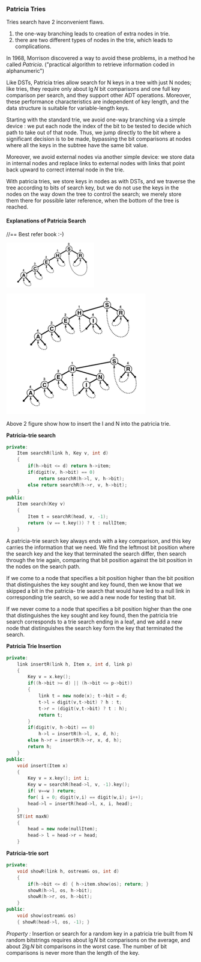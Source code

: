 ### Patricia Tries

Tries search have 2 inconvenient flaws.

1.  the one-way branching leads to creation of extra nodes in trie.
2. there are two different types of nodes in the trie, which leads to complications.

In 1968, Morrison discovered a way to avoid these problems, in a method he called *Patricia*. ("practical algorithm to retrieve information coded in alphanumeric")

Like DSTs, Patricia tries allow search for N keys in a tree with just N nodes; like tries, they require only about $\lg N$ bit comparisons and one full key comparison per search, and they support other ADT operations. Moreover, these performance characteristics are independent of key length, and the data structure is suitable for variable-length keys.

Starting with the standard trie, we avoid one-way branching via a simple device : we put each node the index of the bit to be tested to decide which path to take out of that node. Thus, we jump directly to the bit where a significant decision is to be made, bypassing the bit comparisons at nodes where all the keys in the subtree have the same bit value.

Moreover, we avoid external nodes via another simple device: we store data in internal nodes and replace links to external nodes with links that point back upward to correct internal node in the trie.

With patricia tries, we store keys in nodes as with DSTs, and we traverse the tree according to bits of search key, but we do not use the keys in the nodes on the way down the tree to control the search; we merely store them there for possible later reference, when the bottom of the tree is reached.

#### Explanations of Patricia Search

//== Best refer book :-)

![image-20210101192200678](3_Patricia_Tries.assets/image-20210101192200678.png)

![image-20210101192220632](3_Patricia_Tries.assets/image-20210101192220632.png)

Above 2 figure show how to insert the I and N into the patricia trie.

**Patricia-trie search**

````c++
private:
	Item searchR(link h, Key v, int d)
    {
        if(h->bit <= d) return h->item;
        if(digit(v, h->bit) == 0)
            return searchR(h->l, v, h->bit);
        else return searchR(h->r, v, h->bit);
    }
public:
	Item search(Key v)
    {
        Item t = searchR(head, v, -1);
        return (v == t.key()) ? t : nullItem;
    }
````

A patricia-trie search key always ends with a key comparison, and this key carries the information that we need. We find the leftmost bit position where the search key and the key that terminated the search differ, then search through the trie again, comparing that bit position against the bit position in the nodes on the search path.

If we come to a node that specifies a bit position higher than the bit position that distinguishes the key sought and key found, then we know that we skipped a bit in the patricia- trie search that would have led to a null link in corresponding trie search, so we add a new node for testing that bit.

If we never come to a node that specifies a bit position higher than the one that distinguishes the key sought and key found,  then the patricia trie search corresponds to a trie search ending in a leaf, and we add a new node that distinguishes the search key form the key that terminated the search.

**Patricia Trie Insertion**

````c++
private:
	link insertR(link h, Item x, int d, link p)
    {
        Key v = x.key();
        if((h->bit >= d) || (h->bit <= p->bit))
        {
            link t = new node(x); t->bit = d;
            t->l = digit(v,t->bit) ? h : t;
            t->r = (digit(v,t->bit) ? t : h);
            return t;
        }
        if(digit(v, h->bit) == 0)
            h->l = insertR(h->l, x, d, h);
        else h->r = insertR(h->r, x, d, h);
        return h;
    }
public:
	void insert(Item x)
    {
        Key v = x.key(); int i;
        Key w = searchR(head->l, v, -1).key();
        if( v==w ) return;
        for( i = 0; digit(v,i) == digit(w,i); i++);
        head->l = insertR(head->l, x, i, head);
    }
	ST(int maxN)
    {
        head = new node(nullItem);
        head-> l = head->r = head;
    }
````

**Patricia-trie sort**

````c++
private:
	void showR(link h, ostream& os, int d)
    {
        if(h->bit <= d) { h->item.show(os); return; }
        showR(h->l, os, h->bit);
        showR(h->r, os, h->bit);
    }
public:
	void show(ostream& os)
    { showR(head->l, os, -1); }
````

*Property :* Insertion or search for a random key in a patricia trie built from N random bitstrings requires about $\lg N$ bit comparisons on the average, and about $2\lg N$ bit comparisons in the worst case. The number of bit comparisons is never more than the length of the key.

